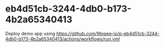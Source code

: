 # eb4d51cb-3244-4db0-b173-4b2a65340413
Deploy demo app using https://github.com/Wopee-io/p-eb4d51cb-3244-4db0-b173-4b2a65340413/actions/workflows/run.yml
